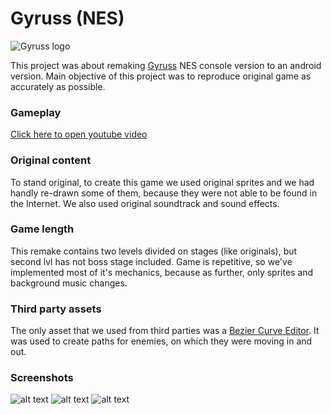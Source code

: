 # Gyruss (NES)
![Gyruss logo][logo]

This project was about remaking [Gyruss](https://en.wikipedia.org/wiki/Gyruss) NES console version to an android version. Main objective of this project was to reproduce original game as accurately as possible.

### Gameplay
[Click here to open youtube video](https://www.youtube.com/watch?v=szCh0nvmCkA)

### Original content
To stand original, to create this game we used original sprites and we had handly re-drawn some of them, because they were not able to be found in the Internet. We also used original soundtrack and sound effects.

### Game length
This remake contains two levels divided on stages (like originals), but second lvl has not boss stage included. Game is repetitive, so we've implemented most of it's mechanics, because as further, only sprites and background music changes.

### Third party assets
The only asset that we used from third parties was a [Bezier Curve Editor](https://assetstore.unity.com/packages/tools/bezier-curve-editor-11278). It was used to create paths for enemies, on which they were moving in and out.

### Screenshots
![alt text][scr1]
![alt text][scr2]
![alt text][scr3]


[logo]: https://i.imgur.com/WmPbn5q.png "Gyruss Logo"
[scr1]: https://i.imgur.com/CiudrR9.png "Gyruss main menu"
[scr2]: https://i.imgur.com/Ms5W8nv.png "Gyruss stage scene"
[scr3]: https://i.imgur.com/AKCEc66.png "Gyruss map"
